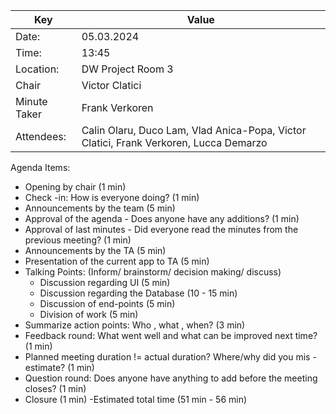  Key | Value |
| --- | --- |
| Date: | 05.03.2024 |
| Time: | 13:45 |
| Location: | DW Project Room 3 |
| Chair | Victor Clatici |
| Minute Taker | Frank Verkoren |
| Attendees: | Calin Olaru, Duco Lam, Vlad Anica-Popa, Victor Clatici, Frank Verkoren, Lucca Demarzo |
Agenda Items:
- Opening by chair (1 min)
- Check -in: How is everyone doing? (1 min)
- Announcements by the team (5 min)
- Approval of the agenda - Does anyone have any additions? (1 min)
- Approval of last minutes - Did everyone read the minutes from the previous meeting? (1 min)
- Announcements by the TA (5 min)
- Presentation of the current app to TA (5 min)
- Talking Points: (Inform/ brainstorm/ decision making/ discuss)
    - Discussion regarding UI (5 min)
    - Discussion regarding the Database (10 - 15 min)
    - Discussion of end-points (5 min)
    - Division of work (5 min)
- Summarize action points: Who , what , when? (3 min)
- Feedback round: What went well and what can be improved next time? (1 min)
- Planned meeting duration != actual duration? Where/why did you mis -estimate? (1 min)
- Question round: Does anyone have anything to add before the meeting closes? (1 min)
- Closure (1 min) -Estimated total time (51 min - 56 min)
